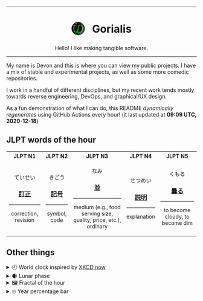 ***

<h1 align="center">
<sub>
    <img src="readme/resources/avatar.png" height="36">
</sub>
&nbsp;
Gorialis
</h1>
<p align="center">
Hello! I like making tangible software.
</p>

***

My name is Devon and this is where you can view my public projects. I have a mix of stable and experimental projects, as well as some more comedic repositories.

I work in a handful of different disciplines, but my recent work tends mostly towards reverse engineering, DevOps, and graphical/UX design.

As a fun demonstration of what I can do, this README *dynamically regenerates* using GitHub Actions every hour! (it last updated at **09:09 UTC, 2020-12-18**)

<h2>JLPT words of the hour</h2>
<table>
    <tr>
        <th>JLPT N1</th>
        <th>JLPT N2</th>
        <th>JLPT N3</th>
        <th>JLPT N4</th>
        <th>JLPT N5</th>
    </tr>
    <tr>
        <td>
            <p align="center">ていせい</p>
            <h3 align="center"><b><a href="https://jisho.org/search/%E8%A8%82%E6%AD%A3">訂正</a></b></h3>
            <hr>
            <p align="center">correction,<wbr> revision</p>
        </td>
        <td>
            <p align="center">きごう</p>
            <h3 align="center"><b><a href="https://jisho.org/search/%E8%A8%98%E5%8F%B7">記号</a></b></h3>
            <hr>
            <p align="center">symbol,<wbr> code</p>
        </td>
        <td>
            <p align="center">なみ</p>
            <h3 align="center"><b><a href="https://jisho.org/search/%E4%B8%A6">並</a></b></h3>
            <hr>
            <p align="center">medium (e.g.,<wbr> food serving size,<wbr> quality,<wbr> price,<wbr> etc.),<wbr> ordinary</p>
        </td>
        <td>
            <p align="center">せつめい</p>
            <h3 align="center"><b><a href="https://jisho.org/search/%E8%AA%AC%E6%98%8E">説明</a></b></h3>
            <hr>
            <p align="center">explanation</p>
        </td>
        <td>
            <p align="center">くもる</p>
            <h3 align="center"><b><a href="https://jisho.org/search/%E6%9B%87%E3%82%8B">曇る</a></b></h3>
            <hr>
            <p align="center">to become cloudy,<wbr> to become dim</p>
        </td>
    </tr>
</table>

<h2>Other things</h2>
<details>
<summary>🕘  World clock inspired by <a href="https://xkcd.com/now">XKCD now</a></summary>

> <img src="generated/now.png" width="512">

</details>
<details>
<summary>🌒 Lunar phase</summary>

The moon is approximately 14.58% through its phase (Waxing Crescent).

</details>
<details>
<summary>&#x1f5bc; Fractal of the hour</summary>

> <img src="generated/fractal.png" width="512">

</details>
<details>
<summary>&#x23f2; Year percentage bar</summary>
<pre><code>2020 [███████████████████▁] 96.28%</code></pre>
</details>
